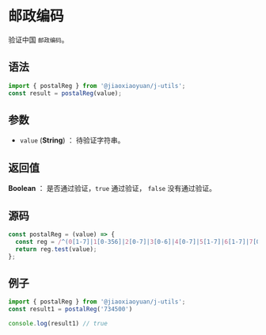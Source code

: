 

# 邮政编码

验证中国 `邮政编码`。

## 语法

```js
import { postalReg } from '@jiaoxiaoyuan/j-utils';
const result = postalReg(value);
```

## 参数

- `value` (**String**) ： 待验证字符串。

## 返回值

**Boolean** ： 是否通过验证，`true` 通过验证， `false` 没有通过验证。

## 源码

```js
const postalReg = (value) => {
  const reg = /^(0[1-7]|1[0-356]|2[0-7]|3[0-6]|4[0-7]|5[1-7]|6[1-7]|7[0-5]|8[013-6])\d{4}$/;
  return reg.test(value);
};
```

## 例子

```js
import { postalReg } from '@jiaoxiaoyuan/j-utils';
const result1 = postalReg('734500')

console.log(result1) // true
```
